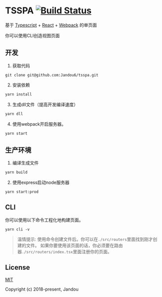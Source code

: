 # TSSPA [![Build Status](https://img.shields.io/travis/Jandou6/tsspa/master.svg)](https://travis-ci.org/Jandou6/tsspa/branches)

基于 [Typescript](http://www.typescriptlang.org/) + [React](https://reactjs.org/) + [Webpack](http://webpack.github.io/) 的单页面

你可以使用CLI创造视图页面

## 开发
1. 获取代码
```git
git clone git@github.com:Jandou6/tsspa.git
```
2. 安装依赖
```bash
yarn install
```
3. 生成dll文件（提高开发编译速度）
```bash
yarn dll
```

4. 使用webpack开启服务器。
```bash
yarn start
```

## 生产环境
1. 编译生成文件
```bash
yarn build
```
2. 使用express启动node服务器
```bash
yarn start:prod
```

## CLI
你可以使用以下命令工程化地构建页面。
```
yarn cli -v
```
> 温情提示:
使用命令创建文件后。你可以在`./src/routers`里面找到刚才创建的文件。 如果你要使用该页面的话，你必须要在路由器`./src/routers/index.tsx`里面注册你的页面。

## License
[MIT](https://github.com/Jandou6/tsspa/blob/master/LICENSE)

Copyright (c) 2018-present, Jandou